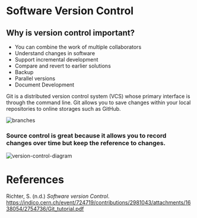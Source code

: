 # Software Version Control 
## Why is version control important? 
- You can combine the work of multiple collaborators 
- Understand changes in software 
- Support incremental development 
- Compare and revert to earlier solutions 
- Backup 
- Parallel versions 
- Document Development

Git is a distributed version control system (VCS) whose 
primary interface is through the command line. Git allows 
you to save changes within your local repositories to online 
storages such as GitHub. 

![branches](https://user-images.githubusercontent.com/109105989/194974440-eaf0273d-e5d4-4452-ba2f-4352192b39e0.png)

### Source control is great because it allows you to record changes over time but keep the reference to changes. 

![version-control-diagram](https://user-images.githubusercontent.com/109105989/194974444-96c7a982-4f92-4407-9cf4-ffa281acebc6.png)

# References 
Richter, S. (n.d.) *Software version Control*. <https://indico.cern.ch/event/724719/contributions/2981043/attachments/1638054/2754736/Git_tutorial.pdf>
